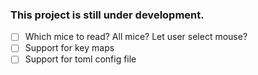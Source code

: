 ### This project is still under development.


- [ ] Which mice to read? All mice? Let user select mouse?
- [ ] Support for key maps
- [ ] Support for toml config file
